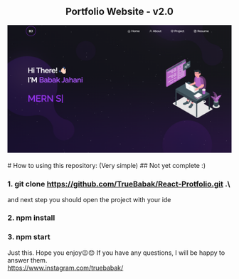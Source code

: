 <h2 align="center">
  Portfolio Website - v2.0<br/>
</h2>
<div align="center">
  <img alt="Demo" src="./Images/Portfolio.png" />
</div>

<br/>
# How to using this repository: (Very simple)
## Not yet complete :)

### 1. git clone https://github.com/TrueBabak/React-Protfolio.git .\
and next step you should open the project with your ide

### 2. npm install
### 3. npm start

Just this.
Hope you enjoy😉😊
If you have any questions, I will be happy to answer them. \
https://www.instagram.com/truebabak/
